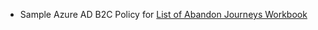 - Sample Azure AD B2C Policy for [List of Abandon Journeys Workbook](https://github.com/azure-ad-b2c/siem#list-of-abandon-journeys)
